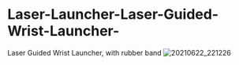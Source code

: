 # Laser-Launcher-Laser-Guided-Wrist-Launcher-
Laser Guided Wrist Launcher, with rubber band
![20210622_221226](https://user-images.githubusercontent.com/59476460/123026943-057eda80-d3ab-11eb-9854-7cf7897fb58e.jpg)
